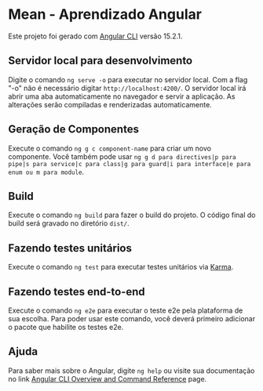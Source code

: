 # Mean - Aprendizado Angular

Este projeto foi gerado com [Angular CLI](https://github.com/angular/angular-cli) versão 15.2.1.

## Servidor local para desenvolvimento

Digite o comando `ng serve -o` para executar no servidor local. Com a flag "-o" não é necessário digitar `http://localhost:4200/`. O servidor local irá abrir uma aba automaticamente no navegador e servir a 
aplicação. As alterações serão compiladas e renderizadas automaticamente.

## Geração de Componentes

Execute o comando `ng g c component-name` para criar um novo componente. Você também pode usar `ng g d para directives|p para pipe|s para service|c para class|g para guard|i para interface|e para enum ou m para module`.

## Build

Execute o comando `ng build` para fazer o build do projeto. O código final do build será gravado no diretório `dist/`.

## Fazendo testes unitários

Execute o comando `ng test`  para executar testes unitários via [Karma](https://karma-runner.github.io).

## Fazendo testes end-to-end

Execute o comando `ng e2e` para executar o teste e2e pela plataforma de sua escolha. Para poder usar este comando, você deverá primeiro adicionar o pacote que habilite os testes e2e.

## Ajuda

Para saber mais sobre o Angular, digite `ng help` ou visite sua documentação no link [Angular CLI Overview and Command Reference](https://angular.io/cli) page.
